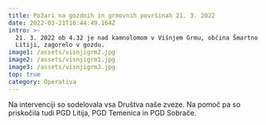 ```yaml
---
title: Požari na gozdnih in grmovnih površinah 21. 3. 2022
date: 2022-03-21T16:44:49.164Z
intro: >-
  21. 3. 2022 ob 4.32 je nad kamnolomom v Višnjem Grmu, občina Šmartno pri
  Litiji, zagorelo v gozdu.
image1: /assets/visnjigrm2.jpg
image2: /assets/visnjigrm1.jpg
image3: /assets/visnjigrm3.jpg
top: true
category: Operativa
---
```

Na intervenciji so sodelovala vsa Društva naše zveze. Na pomoč pa so priskočila tudi PGD Litija, PGD Temenica in PGD Sobrače.

